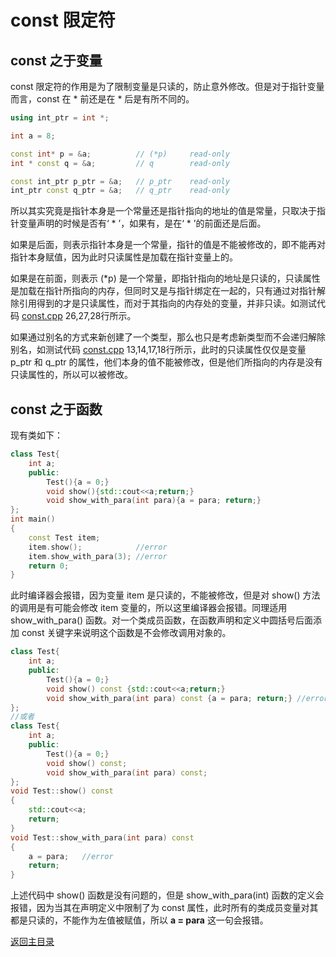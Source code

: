 # const 限定符
## const 之于变量
const 限定符的作用是为了限制变量是只读的，防止意外修改。但是对于指针变量而言，const 在 \* 前还是在 \* 后是有所不同的。
```c++
using int_ptr = int *;

int a = 8;

const int* p = &a;          // (*p)     read-only
int * const q = &a;         // q        read-only

const int_ptr p_ptr = &a;   // p_ptr    read-only
int_ptr const q_ptr = &a;   // q_ptr    read-only
```
所以其实究竟是指针本身是一个常量还是指针指向的地址的值是常量，只取决于指针变量声明的时候是否有‘ * ’，如果有，是在‘ * ’的前面还是后面。

如果是后面，则表示指针本身是一个常量，指针的值是不能被修改的，即不能再对指针本身赋值，因为此时只读属性是加载在指针变量上的。

如果是在前面，则表示 (*p) 是一个常量，即指针指向的地址是只读的，只读属性是加载在指针所指向的内存，但同时又是与指针绑定在一起的，只有通过对指针解除引用得到的才是只读属性，而对于其指向的内存处的变量，并非只读。如测试代码 [const.cpp](../src/const.cpp) 26,27,28行所示。

如果通过别名的方式来新创建了一个类型，那么也只是考虑新类型而不会递归解除别名，如测试代码 [const.cpp](../src/const.cpp) 13,14,17,18行所示，此时的只读属性仅仅是变量 p_ptr 和 q_ptr 的属性，他们本身的值不能被修改，但是他们所指向的内存是没有只读属性的，所以可以被修改。

## const 之于函数
现有类如下：
```c++
class Test{
    int a;
    public:
        Test(){a = 0;}
        void show(){std::cout<<a;return;}
        void show_with_para(int para){a = para; return;}
};
int main()
{
    const Test item;
    item.show();            //error
    item.show_with_para(3); //error
    return 0;
}
```
此时编译器会报错，因为变量 item 是只读的，不能被修改，但是对 show() 方法的调用是有可能会修改 item 变量的，所以这里编译器会报错。同理适用 show_with_para() 函数。对一个类成员函数，在函数声明和定义中圆括号后面添加 const 关键字来说明这个函数是不会修改调用对象的。
```c++
class Test{
    int a;
    public:
        Test(){a = 0;}
        void show() const {std::cout<<a;return;}
        void show_with_para(int para) const {a = para; return;} //error
};
//或者
class Test{
    int a;
    public:
        Test(){a = 0;}
        void show() const;
        void show_with_para(int para) const;
};
void Test::show() const
{
    std::cout<<a;
    return;
}
void Test::show_with_para(int para) const
{
    a = para;   //error
    return;
}
```
上述代码中 show() 函数是没有问题的，但是 show_with_para(int) 函数的定义会报错，因为当其在声明定义中限制了为 const 属性，此时所有的类成员变量对其都是只读的，不能作为左值被赋值，所以 **a = para** 这一句会报错。

[返回主目录](../README.md)